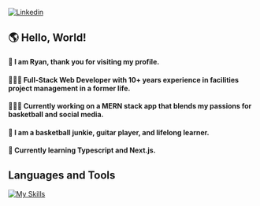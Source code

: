 [![Linkedin](https://img.shields.io/badge/LinkedIn-0077B5?style=for-the-badge&logo=linkedin&logoColor=white)](https://www.linkedin.com/in/ryanwfortin)
## 🌎 Hello, World!
#### 👋 I am Ryan, thank you for visiting my profile. 
#### 🙎🏼‍♂️ Full-Stack Web Developer with 10+ years experience in facilities project management in a former life.
#### 👨🏼‍💻 Currently working on a MERN stack app that blends my passions for basketball and social media.
#### 🏀 I am a basketball junkie, guitar player, and lifelong learner.
#### 🤔 Currently learning Typescript and Next.js.

## Languages and Tools
[![My Skills](https://skillicons.dev/icons?i=react,js,express,nodejs,postgres,mongodb,html,css,git)](https://skillicons.dev)

<!--
**rfll/rfll** is a ✨ _special_ ✨ repository because its `README.md` (this file) appears on your GitHub profile.

Here are some ideas to get you started:

- 🔭 I’m currently working on ...
- 🌱 I’m currently learning ...
- 👯 I’m looking to collaborate on ...
- 🤔 I’m looking for help with ...
- 💬 Ask me about ...
- 📫 How to reach me: ...
- 😄 Pronouns: ...
- ⚡ Fun fact: ...
-->
